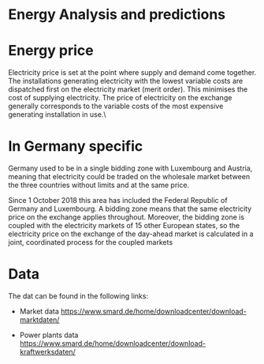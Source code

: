 # Energy Analysis and predictions

# Energy price
Electricity price  is set at the point where supply and demand come together. The installations generating electricity with the lowest variable costs are dispatched first on the electricity market (merit order). This minimises the cost of supplying electricity. The price of electricity on the exchange generally corresponds to the variable costs of the most expensive generating installation in use.\


# In Germany specific

Germany used to be in a single bidding zone with Luxembourg and Austria, meaning that electricity could be traded on the wholesale market between the three countries without limits and at the same price.

Since 1 October 2018 this area has included the Federal Republic of Germany and Luxembourg. A bidding zone means that the same electricity price on the exchange applies throughout.  Moreover, the bidding zone is coupled with the electricity markets of 15 other European states, so the electricity price on the exchange of the day-ahead market is calculated in a joint, coordinated process for the coupled markets

# Data
The dat can be found in the following links:
* Market data
			https://www.smard.de/home/downloadcenter/download-marktdaten/

* Power plants data
			https://www.smard.de/home/downloadcenter/download-kraftwerksdaten/
